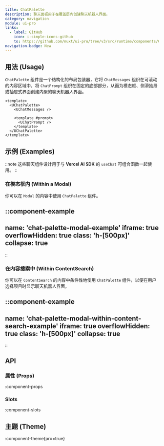 ```yaml
---
title: ChatPalette
description: 聊天面板用于在覆盖层内创建聊天机器人界面。
category: navigation
module: ui-pro
links:
  - label: GitHub
    icon: i-simple-icons-github
    to: https://github.com/nuxt/ui-pro/tree/v3/src/runtime/components/ChatPalette.vue
navigation.badge: New
---
```


## 用法 (Usage)

`ChatPalette` 组件是一个结构化的布局包装器，它将 `ChatMessages` 组织在可滚动的内容区域中，将 `ChatPrompt` 组织在固定的底部部分，从而为模态框、侧滑抽屉或抽屉式界面创建内聚的聊天机器人界面。

```vue{2,8}
<template>
  <UChatPalette>
    <UChatMessages />

    <template #prompt>
      <UChatPrompt />
    </template>
  </UChatPalette>
</template>
```

## 示例 (Examples)

::note
这些聊天组件设计用于与 **Vercel AI SDK** 的 `useChat` 可组合函数一起使用。
::

### 在模态框内 (Within a Modal)

你可以在 `Modal` 的内容中使用 `ChatPalette` 组件。

::component-example
---
name: 'chat-palette-modal-example'
iframe: true
overflowHidden:  true
class: 'h-[500px]'
collapse: true
---
::

### 在内容搜索中 (Within ContentSearch)

你可以在 `ContentSearch` 的内容中条件性地使用 `ChatPalette` 组件，以便在用户选择项目时显示聊天机器人界面。

::component-example
---
name: 'chat-palette-modal-within-content-search-example'
iframe: true
overflowHidden:  true
class: 'h-[500px]'
collapse: true
---
::

## API

### 属性 (Props)

:component-props

### Slots

:component-slots

## 主题 (Theme)

:component-theme{pro=true}
